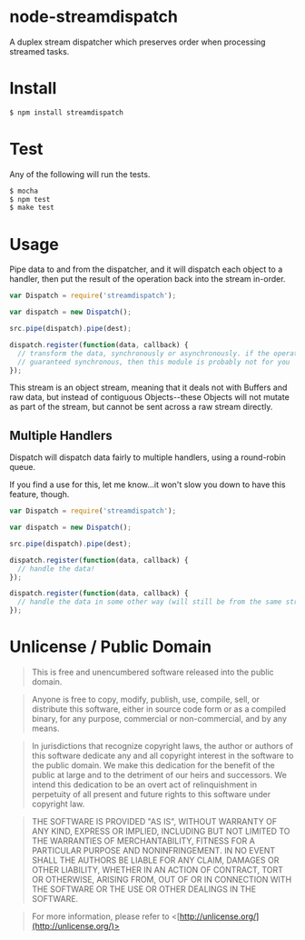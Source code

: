 node-streamdispatch
===================

A duplex stream dispatcher which preserves order when processing streamed tasks.

Install
=======

```sh
$ npm install streamdispatch
```

Test
====

Any of the following will run the tests.

```sh
$ mocha
$ npm test
$ make test
```

Usage
=====

Pipe data to and from the dispatcher, and it will dispatch each object to a handler, then put the result of the operation back into the stream in-order.

```js
var Dispatch = require('streamdispatch');

var dispatch = new Dispatch();

src.pipe(dispatch).pipe(dest);

dispatch.register(function(data, callback) {
  // transform the data, synchronously or asynchronously. if the operation is
  // guaranteed synchronous, then this module is probably not for you
});
```

This stream is an object stream, meaning that it deals not with Buffers and raw data, but instead of contiguous Objects--these Objects will not mutate as part of the stream, but cannot be sent across a raw stream directly.

Multiple Handlers
-----------------

Dispatch will dispatch data fairly to multiple handlers, using a round-robin queue.

If you find a use for this, let me know...it won't slow you down to have this feature, though.

```js
var Dispatch = require('streamdispatch');

var dispatch = new Dispatch();

src.pipe(dispatch).pipe(dest);

dispatch.register(function(data, callback) {
  // handle the data!
});

dispatch.register(function(data, callback) {
  // handle the data in some other way (will still be from the same stream)
});
```

Unlicense / Public Domain
=========================

> This is free and unencumbered software released into the public domain.

> Anyone is free to copy, modify, publish, use, compile, sell, or distribute this software, either in source code form or as a compiled binary, for any purpose, commercial or non-commercial, and by any means.

> In jurisdictions that recognize copyright laws, the author or authors of this software dedicate any and all copyright interest in the software to the public domain. We make this dedication for the benefit of the public at large and to the detriment of our heirs and successors. We intend this dedication to be an overt act of relinquishment in perpetuity of all present and future rights to this software under copyright law.

> THE SOFTWARE IS PROVIDED "AS IS", WITHOUT WARRANTY OF ANY KIND, EXPRESS OR IMPLIED, INCLUDING BUT NOT LIMITED TO THE WARRANTIES OF MERCHANTABILITY, FITNESS FOR A PARTICULAR PURPOSE AND NONINFRINGEMENT. IN NO EVENT SHALL THE AUTHORS BE LIABLE FOR ANY CLAIM, DAMAGES OR OTHER LIABILITY, WHETHER IN AN ACTION OF CONTRACT, TORT OR OTHERWISE, ARISING FROM, OUT OF OR IN CONNECTION WITH THE SOFTWARE OR THE USE OR OTHER DEALINGS IN THE SOFTWARE.

> For more information, please refer to <[http://unlicense.org/](http://unlicense.org/)>
